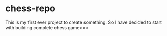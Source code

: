 # chess-repo
This is my first ever project to create something. So I have decided to start with building complete chess game>>>